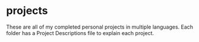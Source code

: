 # projects
These are all of my completed personal projects in multiple languages. Each folder has a Project Descriptions file to explain each project.
